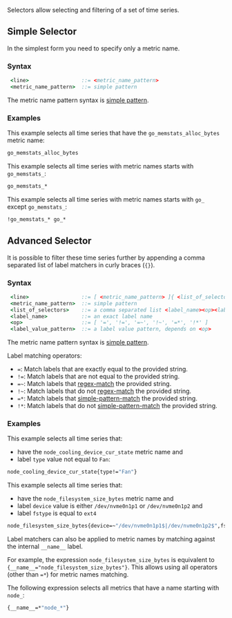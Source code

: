 

Selectors allow selecting and filtering of a set of time series.

## Simple Selector

In the simplest form you need to specify only a metric name.

### Syntax

```cmd
 <line>                 ::= <metric_name_pattern>
 <metric_name_pattern>  ::= simple pattern
```

The metric name pattern syntax is [simple pattern](/docs/agent/src/libnetdata/simple_pattern).

### Examples

This example selects all time series that have the `go_memstats_alloc_bytes` metric name:

```cmd
go_memstats_alloc_bytes
```

This example selects all time series with metric names starts with `go_memstats_`:

```cmd
go_memstats_*
```

This example selects all time series with metric names starts with `go_` except `go_memstats_`:

```cmd
!go_memstats_* go_*
``` 

## Advanced Selector

It is possible to filter these time series further by appending a comma separated list of label matchers in curly braces (`{}`).

### Syntax

```cmd
 <line>                 ::= [ <metric_name_pattern> ]{ <list_of_selectors> }
 <metric_name_pattern>  ::= simple pattern
 <list_of_selectors>    ::= a comma separated list <label_name><op><label_value_pattern>
 <label_name>           ::= an exact label name
 <op>                   ::= [ '=', '!=', '=~', '!~', '=*', '!*' ]
 <label_value_pattern>  ::= a label value pattern, depends on <op>
```

The metric name pattern syntax is [simple pattern](/docs/agent/src/libnetdata/simple_pattern).

Label matching operators:

-   `=`: Match labels that are exactly equal to the provided string.
-   `!=`: Match labels that are not equal to the provided string.
-   `=~`: Match labels that [regex-match](https://golang.org/pkg/regexp/syntax/) the provided string.
-   `!~`: Match labels that do not [regex-match](https://golang.org/pkg/regexp/syntax/) the provided string.
-   `=*`: Match labels that [simple-pattern-match](/docs/agent/src/libnetdata/simple_pattern) the provided string.
-   `!*`: Match labels that do not [simple-pattern-match](/docs/agent/src/libnetdata/simple_pattern) the provided string.

### Examples

This example selects all time series that:

-   have the `node_cooling_device_cur_state` metric name and
-   label `type` value not equal to `Fan`:

```cmd
node_cooling_device_cur_state{type!="Fan"}
```

This example selects all time series that:

-   have the `node_filesystem_size_bytes` metric name and
-   label `device` value is either `/dev/nvme0n1p1` or `/dev/nvme0n1p2` and
-   label `fstype` is equal to `ext4`

```cmd
node_filesystem_size_bytes{device=~"/dev/nvme0n1p1$|/dev/nvme0n1p2$",fstype="ext4"}
```

Label matchers can also be applied to metric names by matching against the internal `__name__` label.

For example, the expression `node_filesystem_size_bytes` is equivalent to `{__name__="node_filesystem_size_bytes"}`.
This allows using all operators (other than `=*`) for metric names matching.

The following expression selects all metrics that have a name starting with `node_`:

```cmd
{__name__=*"node_*"}
```
